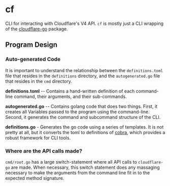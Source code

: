 # cf
CLI for interacting with Cloudflare's V4 API. `cf` is mostly just a CLI
wrapping of the [cloudflare-go](github.com/cloudflare/cloudflare-go) package.

## Program Design
### Auto-generated Code
It is important to understand the relationship between the `definitions.toml`
file that resides in the `definitions` directory, and the `autogenerated.go`
file that resides in the `cmd` directory.

**definitions.toml** -- Contains a hand-written definition of each command-line command, their arguments, and their sub-commands.

**autogenerated.go** -- Contains golang code that does two things. First, it creates all Variables passed to the program using the command-line. Second, it generates the command and subcommand structure of the CLI.

**definitions.go** - Generates the go code using a series of templates. It is not pretty at all, but it converts the toml to definitions of [cobra](https://github.com/spf13/cobra), which provides a robust framework for CLI tools.

### Where are the API calls made?
`cmd/root.go` has a large switch-statement where all API calls to `cloudflare-go` are made.
When necessary, this switch statement does any massaging necessary to
make the arguments from the command line fit in to the expected method signature. 